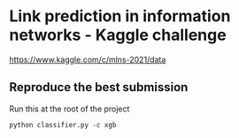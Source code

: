 # Link prediction in information networks - Kaggle challenge
https://www.kaggle.com/c/mlns-2021/data

## Reproduce the best submission 
Run this at the root of the project

```
python classifier.py -c xgb
```